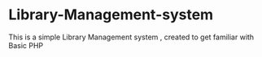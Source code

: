 # Library-Management-system
This is a simple Library Management system , created to get familiar with Basic PHP
